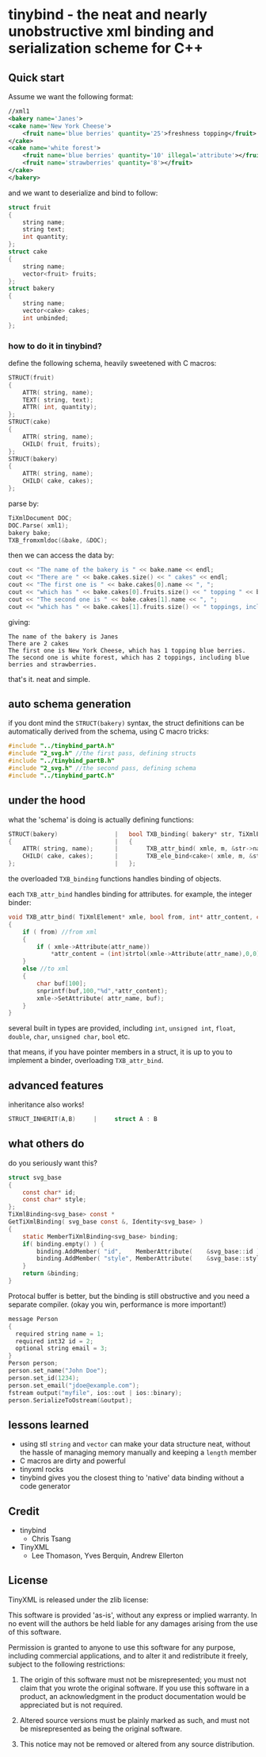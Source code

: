 # tinybind - the neat and nearly unobstructive xml binding and serialization scheme for C++

## Quick start

Assume we want the following format:
```xml
//xml1
<bakery name='Janes'>
<cake name='New York Cheese'>
	<fruit name='blue berries' quantity='25'>freshness topping</fruit>
</cake>
<cake name='white forest'>
	<fruit name='blue berries' quantity='10' illegal='attribute'></fruit>
	<fruit name='strawberries' quantity='8'></fruit>
</cake>
</bakery>
```
and we want to deserialize and bind to follow:
```C
struct fruit
{
	string name;
	string text;
	int quantity;
};
struct cake
{
	string name;
	vector<fruit> fruits;
};
struct bakery
{
	string name;
	vector<cake> cakes;
	int unbinded;
};
```

### how to do it in tinybind?
define the following schema, heavily sweetened with C macros:
```C
STRUCT(fruit)
{
	ATTR( string, name);
	TEXT( string, text);
	ATTR( int, quantity);
};
STRUCT(cake)
{
	ATTR( string, name);
	CHILD( fruit, fruits);
};
STRUCT(bakery)
{
	ATTR( string, name);
	CHILD( cake, cakes);
};
```
parse by:
```C
TiXmlDocument DOC;
DOC.Parse( xml1);
bakery bake;
TXB_fromxmldoc(&bake, &DOC);
```
then we can access the data by:
```C
cout << "The name of the bakery is " << bake.name << endl;
cout << "There are " << bake.cakes.size() << " cakes" << endl;
cout << "The first one is " << bake.cakes[0].name << ", ";
cout << "which has " << bake.cakes[0].fruits.size() << " topping " << bake.cakes[0].fruits[0].name << "." << endl;
cout << "The second one is " << bake.cakes[1].name << ", ";
cout << "which has " << bake.cakes[1].fruits.size() << " toppings, including " << bake.cakes[1].fruits[0].name << " and " << bake.cakes[1].fruits[1].name << "." << endl;
```
giving:
```
The name of the bakery is Janes
There are 2 cakes
The first one is New York Cheese, which has 1 topping blue berries.
The second one is white forest, which has 2 toppings, including blue berries and strawberries.
```
that's it. neat and simple.

## auto schema generation
if you dont mind the `STRUCT(bakery)` syntax, the struct definitions can be automatically derived from the schema, using C macro tricks:
```C
#include "../tinybind_partA.h"
#include "2_svg.h" //the first pass, defining structs
#include "../tinybind_partB.h"
#include "2_svg.h" //the second pass, defining schema
#include "../tinybind_partC.h"
```

## under the hood
what the 'schema' is doing is actually defining functions:
```C
STRUCT(bakery)                |   bool TXB_binding( bakery* str, TiXmlElement* xmle, bool m)
{                             |   {
	ATTR( string, name);      |        TXB_attr_bind( xmle, m, &str->name, "name");
	CHILD( cake, cakes);      |        TXB_ele_bind<cake>( xmle, m, &str->cakes, "cake");
};                            |   };
```
the overloaded `TXB_binding` functions handles binding of objects.

each `TXB_attr_bind` handles binding for attributes. for example, the integer binder:
```C
void TXB_attr_bind( TiXmlElement* xmle, bool from, int* attr_content, const char* attr_name)
{
	if ( from) //from xml
	{
		if ( xmle->Attribute(attr_name))
			*attr_content = (int)strtol(xmle->Attribute(attr_name),0,0);
	}
	else //to xml
	{
		char buf[100];
		snprintf(buf,100,"%d",*attr_content);
		xmle->SetAttribute( attr_name, buf);
	}
}
```
several built in types are provided, including `int`, `unsigned int`, `float`, `double`, `char`, `unsigned char`, `bool` etc.

that means, if you have pointer members in a struct, it is up to you to implement a binder, overloading `TXB_attr_bind`.

## advanced features
inheritance also works!
```C
STRUCT_INHERIT(A,B)     |     struct A : B
```

## what others do
do you seriously want this?
```C
struct svg_base
{
	const char*	id;
	const char*	style;
};
TiXmlBinding<svg_base> const *
GetTiXmlBinding( svg_base const &, Identity<svg_base> )
{
	static MemberTiXmlBinding<svg_base> binding;
	if( binding.empty() ) {
		binding.AddMember( "id",	MemberAttribute(	&svg_base::id ))	->setFlags(MemberOptional);
		binding.AddMember( "style",	MemberAttribute(	&svg_base::style) )	->setFlags(MemberOptional);
	}
	return &binding;
}
```
Protocal buffer is better, but the binding is still obstructive and you need a separate compiler. (okay you win, performance is more important!)
```C
message Person
{
  required string name = 1;
  required int32 id = 2;
  optional string email = 3;
}
Person person;
person.set_name("John Doe");
person.set_id(1234);
person.set_email("jdoe@example.com");
fstream output("myfile", ios::out | ios::binary);
person.SerializeToOstream(&output);
```

## lessons learned
- using stl `string` and `vector` can make your data structure neat, without the hassle of managing memory manually and keeping a `length` member
- C macros are dirty and powerful
- tinyxml rocks
- tinybind gives you the closest thing to 'native' data binding without a code generator

## Credit
- tinybind
	- Chris Tsang
- TinyXML
	- Lee Thomason, Yves Berquin, Andrew Ellerton 

## License

TinyXML is released under the zlib license:

This software is provided 'as-is', without any express or implied warranty. In no event will the authors be held liable for any damages arising from the use of this software.

Permission is granted to anyone to use this software for any purpose, including commercial applications, and to alter it and redistribute it freely, subject to the following restrictions:

1. The origin of this software must not be misrepresented; you must not claim that you wrote the original software. If you use this software in a product, an acknowledgment in the product documentation would be appreciated but is not required.

2. Altered source versions must be plainly marked as such, and must not be misrepresented as being the original software.

3. This notice may not be removed or altered from any source distribution.
